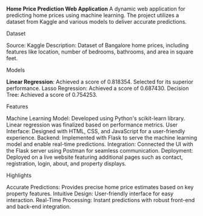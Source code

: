 **Home Price Prediction Web Application**
A dynamic web application for predicting home prices using machine learning. The project utilizes a dataset from Kaggle and various models to deliver accurate predictions.

Dataset

Source: Kaggle
Description: Dataset of Bangalore home prices, including features like location, number of bedrooms, bathrooms, and area in square feet.

Models

**Linear Regression**: Achieved a score of 0.818354. Selected for its superior performance.
Lasso Regression: Achieved a score of 0.687430.
Decision Tree: Achieved a score of 0.754253.

Features

Machine Learning Model: Developed using Python's scikit-learn library. Linear regression was finalized based on performance metrics.
User Interface: Designed with HTML, CSS, and JavaScript for a user-friendly experience.
Backend: Implemented with Flask to serve the machine learning model and enable real-time predictions.
Integration: Connected the UI with the Flask server using Postman for seamless communication.
Deployment: Deployed on a live website featuring additional pages such as contact, registration, login, about, and property displays.

Highlights

Accurate Predictions: Provides precise home price estimates based on key property features.
Intuitive Design: User-friendly interface for easy interaction.
Real-Time Processing: Instant predictions with robust front-end and back-end integration.
